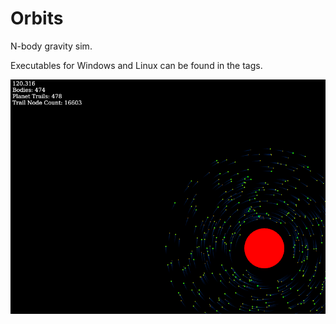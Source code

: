 # Orbits

N-body gravity sim.

Executables for Windows and Linux can be found in the tags.

![Image](screencap.png)
